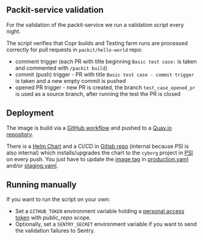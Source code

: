 ## Packit-service validation

For the validation of the packit-service we run a validation script every night.

The script verifies that Copr builds and Testing farm runs are processed correctly for pull requests in `packit/hello-world` repo:

- comment trigger (each PR with title beginning `Basic test case:` is taken
  and commented with `/packit build`)
- commit (push) trigger - PR with title `Basic test case - commit trigger` is taken and a new empty commit is pushed
- opened PR trigger - new PR is created, the branch `test_case_opened_pr` is used as a source branch,
  after running the test the PR is closed

## Deployment

The image is build via a [GitHub workflow](../../.github/workflows/build-and-push-cronjob-image.yaml)
and pushed to a [Quay.io repository](https://quay.io/repository/packit/packit-service-validation).

There is a [Helm Chart](https://github.com/packit/helm/tree/main/helm-charts/packit-service-validation)
and a CI/CD in [Gitlab repo](https://gitlab.cee.redhat.com/packit/validation-cronjob-script-deployment)
(internal because PSI is also internal) which installs/upgrades the chart to the
`cyborg` project in [PSI](https://ocp4.psi.redhat.com) on every push.
You just have to update the [image tag](https://quay.io/repository/packit/packit-service-validation?tab=tags)
in [production.yaml](https://gitlab.cee.redhat.com/packit/validation-cronjob-script-deployment/-/blob/main/production.yaml)
and/or [staging.yaml](https://gitlab.cee.redhat.com/packit/validation-cronjob-script-deployment/-/blob/main/staging.yaml).

## Running manually

If you want to run the script on your own:

- Set a `GITHUB_TOKEN` environment variable holding a [personal access
  token](https://github.com/settings/tokens) with _public_repo_ scope.
- Optionally, set a `SENTRY_SECRET` environment variable if you want to send
  the validation failures to Sentry.
